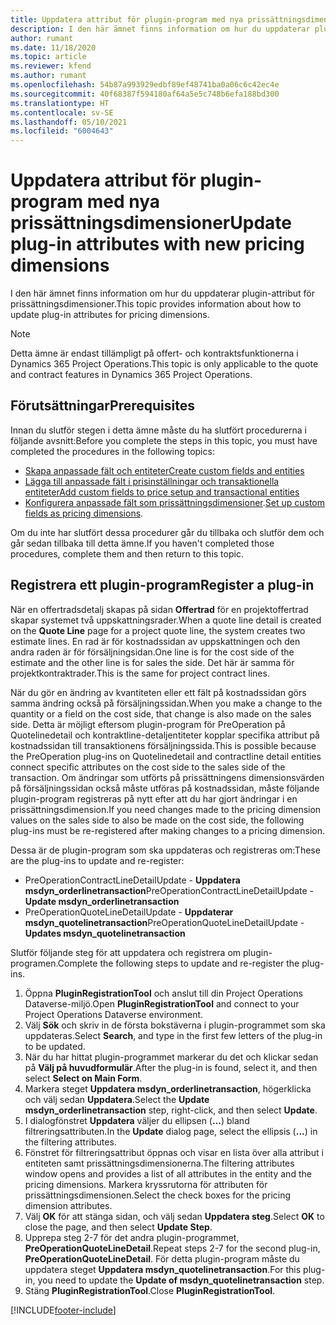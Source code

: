```yaml
---
title: Uppdatera attribut för plugin-program med nya prissättningsdimensioner
description: I den här ämnet finns information om hur du uppdaterar plugin-attribut för prissättningsdimensioner.
author: rumant
ms.date: 11/18/2020
ms.topic: article
ms.reviewer: kfend
ms.author: rumant
ms.openlocfilehash: 54b87a993929edbf89ef48741ba0a06c6c42ec4e
ms.sourcegitcommit: 40f68387f594180af64a5e5c748b6efa188bd300
ms.translationtype: HT
ms.contentlocale: sv-SE
ms.lasthandoff: 05/10/2021
ms.locfileid: "6004643"
---
```

# <a name="update-plug-in-attributes-with-new-pricing-dimensions"></a><span data-ttu-id="4c060-103">Uppdatera attribut för plugin-program med nya prissättningsdimensioner</span><span class="sxs-lookup"><span data-stu-id="4c060-103">Update plug-in attributes with new pricing dimensions</span></span>

<span data-ttu-id="4c060-104">I den här ämnet finns information om hur du uppdaterar plugin-attribut för prissättningsdimensioner.</span><span class="sxs-lookup"><span data-stu-id="4c060-104">This topic provides information about how to update plug-in attributes for pricing dimensions.</span></span>

> [!NOTE]
> <span data-ttu-id="4c060-105">Detta ämne är endast tillämpligt på offert- och kontraktsfunktionerna i Dynamics 365 Project Operations.</span><span class="sxs-lookup"><span data-stu-id="4c060-105">This topic is only applicable to the quote and contract features in Dynamics 365 Project Operations.</span></span>

## <a name="prerequisites"></a><span data-ttu-id="4c060-106">Förutsättningar</span><span class="sxs-lookup"><span data-stu-id="4c060-106">Prerequisites</span></span>
<span data-ttu-id="4c060-107">Innan du slutför stegen i detta ämne måste du ha slutfört procedurerna i följande avsnitt:</span><span class="sxs-lookup"><span data-stu-id="4c060-107">Before you complete the steps in this topic, you must have completed the procedures in the following topics:</span></span>

  - [<span data-ttu-id="4c060-108">Skapa anpassade fält och entiteter</span><span class="sxs-lookup"><span data-stu-id="4c060-108">Create custom fields and entities</span></span>](create-custom-fields-entities-pricing-dimensions.md) 
  - [<span data-ttu-id="4c060-109">Lägga till anpassade fält i prisinställningar och transaktionella entiteter</span><span class="sxs-lookup"><span data-stu-id="4c060-109">Add custom fields to price setup and transactional entities</span></span>](add-custom-fields-price-setup-transactional-entities.md)
  - <span data-ttu-id="4c060-110">[Konfigurera anpassade fält som prissättningsdimensioner](set-up-custom-fields-pricing-dimensions.md).</span><span class="sxs-lookup"><span data-stu-id="4c060-110">[Set up custom fields as pricing dimensions](set-up-custom-fields-pricing-dimensions.md).</span></span> 
  
<span data-ttu-id="4c060-111">Om du inte har slutfört dessa procedurer går du tillbaka och slutför dem och går sedan tillbaka till detta ämne.</span><span class="sxs-lookup"><span data-stu-id="4c060-111">If you haven't completed those procedures, complete them and then return to this topic.</span></span>

## <a name="register-a-plug-in"></a><span data-ttu-id="4c060-112">Registrera ett plugin-program</span><span class="sxs-lookup"><span data-stu-id="4c060-112">Register a plug-in</span></span>
<span data-ttu-id="4c060-113">När en offertradsdetalj skapas på sidan **Offertrad** för en projektoffertrad skapar systemet två uppskattningsrader.</span><span class="sxs-lookup"><span data-stu-id="4c060-113">When a quote line detail is created on the **Quote Line** page for a project quote line, the system creates two estimate lines.</span></span> <span data-ttu-id="4c060-114">En rad är för kostnadssidan av uppskattningen och den andra raden är för försäljningsidan.</span><span class="sxs-lookup"><span data-stu-id="4c060-114">One line is for the cost side of the estimate and the other line is for sales the side.</span></span> <span data-ttu-id="4c060-115">Det här är samma för projektkontraktrader.</span><span class="sxs-lookup"><span data-stu-id="4c060-115">This is the same  for project contract lines.</span></span>

<span data-ttu-id="4c060-116">När du gör en ändring av kvantiteten eller ett fält på kostnadssidan görs samma ändring också på försäljningssidan.</span><span class="sxs-lookup"><span data-stu-id="4c060-116">When you make a change to the quantity or a field on the cost side, that change is also made on the sales side.</span></span> <span data-ttu-id="4c060-117">Detta är möjligt eftersom plugin-program för PreOperation på Quotelinedetail och kontraktline-detaljentiteter kopplar specifika attribut på kostnadssidan till transaktionens försäljningssida.</span><span class="sxs-lookup"><span data-stu-id="4c060-117">This is possible because the PreOperation plug-ins on Quotelinedetail and contractline detail entities connect specific attributes on the cost side to the sales side of the transaction.</span></span> <span data-ttu-id="4c060-118">Om ändringar som utförts på prissättningens dimensionsvärden på försäljningssidan också måste utföras på kostnadssidan, måste följande plugin-program registreras på nytt efter att du har gjort ändringar i en prissättningsdimension.</span><span class="sxs-lookup"><span data-stu-id="4c060-118">If you need changes made to the pricing dimension values on the sales side to also be made on the cost side, the following plug-ins must be re-registered after making changes to a pricing dimension.</span></span>

<span data-ttu-id="4c060-119">Dessa är de plugin-program som ska uppdateras och registreras om:</span><span class="sxs-lookup"><span data-stu-id="4c060-119">These are the plug-ins to update and re-register:</span></span>

- <span data-ttu-id="4c060-120">PreOperationContractLineDetailUpdate - **Uppdatera msdyn_orderlinetransaction**</span><span class="sxs-lookup"><span data-stu-id="4c060-120">PreOperationContractLineDetailUpdate - **Update msdyn_orderlinetransaction**</span></span>
- <span data-ttu-id="4c060-121">PreOperationQuoteLineDetailUpdate - **Uppdaterar msdyn_quotelinetransaction**</span><span class="sxs-lookup"><span data-stu-id="4c060-121">PreOperationQuoteLineDetailUpdate - **Updates msdyn_quotelinetransaction**</span></span>

<span data-ttu-id="4c060-122">Slutför följande steg för att uppdatera och registrera om plugin-programen.</span><span class="sxs-lookup"><span data-stu-id="4c060-122">Complete the following steps to update and re-register the plug-ins.</span></span>

1. <span data-ttu-id="4c060-123">Öppna **PluginRegistrationTool** och anslut till din Project Operations Dataverse-miljö.</span><span class="sxs-lookup"><span data-stu-id="4c060-123">Open **PluginRegistrationTool** and connect to your Project Operations Dataverse environment.</span></span>
2. <span data-ttu-id="4c060-124">Välj **Sök** och skriv in de första bokstäverna i plugin-programmet som ska uppdateras.</span><span class="sxs-lookup"><span data-stu-id="4c060-124">Select **Search**, and type in the first few letters of the plug-in to be updated.</span></span>
3. <span data-ttu-id="4c060-125">När du har hittat plugin-programmet markerar du det och klickar sedan på **Välj på huvudformulär**.</span><span class="sxs-lookup"><span data-stu-id="4c060-125">After the plug-in is found, select it, and then select **Select on Main Form**.</span></span>
4. <span data-ttu-id="4c060-126">Markera steget **Uppdatera msdyn_orderlinetransaction**, högerklicka och välj sedan **Uppdatera**.</span><span class="sxs-lookup"><span data-stu-id="4c060-126">Select the **Update msdyn_orderlinetransaction** step, right-click, and then select **Update**.</span></span>
5. <span data-ttu-id="4c060-127">I dialogfönstret **Uppdatera** väljer du ellipsen (**...**) bland filtreringsattributen.</span><span class="sxs-lookup"><span data-stu-id="4c060-127">In the **Update** dialog page, select the ellipsis (**...**) in the filtering attributes.</span></span>
6. <span data-ttu-id="4c060-128">Fönstret för filtreringsattribut öppnas och visar en lista över alla attribut i entiteten samt prissättningsdimensionerna.</span><span class="sxs-lookup"><span data-stu-id="4c060-128">The filtering attributes window opens and provides a list of all attributes in the entity and the pricing dimensions.</span></span> <span data-ttu-id="4c060-129">Markera kryssrutorna för attributen för prissättningsdimensionen.</span><span class="sxs-lookup"><span data-stu-id="4c060-129">Select the check boxes for the pricing dimension attributes.</span></span>
7. <span data-ttu-id="4c060-130">Välj **OK** för att stänga sidan, och välj sedan **Uppdatera steg**.</span><span class="sxs-lookup"><span data-stu-id="4c060-130">Select **OK** to close the page, and then select **Update Step**.</span></span>
8. <span data-ttu-id="4c060-131">Upprepa steg 2-7 för det andra plugin-programmet, **PreOperationQuoteLineDetail**.</span><span class="sxs-lookup"><span data-stu-id="4c060-131">Repeat steps 2-7 for the second plug-in, **PreOperationQuoteLineDetail**.</span></span> <span data-ttu-id="4c060-132">För detta plugin-program måste du uppdatera steget **Uppdatera msdyn_quotelinetransaction**.</span><span class="sxs-lookup"><span data-stu-id="4c060-132">For this plug-in, you need to update the **Update of msdyn_quotelinetransaction** step.</span></span>
9. <span data-ttu-id="4c060-133">Stäng **PluginRegistrationTool**.</span><span class="sxs-lookup"><span data-stu-id="4c060-133">Close **PluginRegistrationTool**.</span></span>


[!INCLUDE[footer-include](../includes/footer-banner.md)]